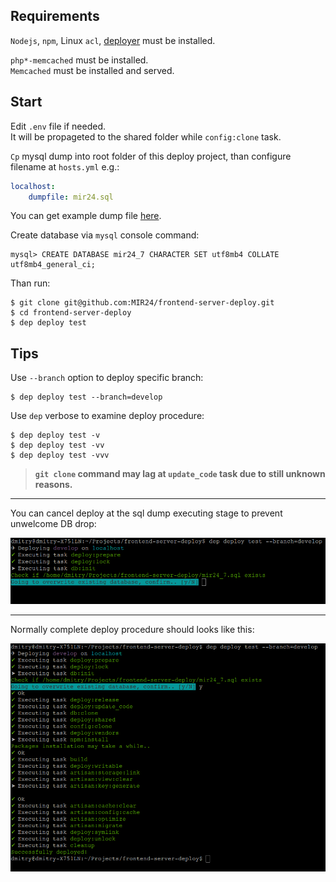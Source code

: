
## Requirements
`Nodejs`, `npm`, Linux `acl`, [deployer](https://deployer.org/docs/installation) must be installed.

`php*-memcached` must be installed.<br>
`Memcached` must be installed and served.

## Start
Edit `.env` file if needed.<br>
It will be propageted to the shared folder while `config:clone` task.

`Cp` mysql dump into root folder of this deploy project, than configure filename at `hosts.yml` e.g.:
```yml
localhost:
    dumpfile: mir24.sql
```

You can get example dump file [here](https://drive.google.com/open?id=18dVGXePVi4UlgGcGRpOd9aNJcO62QMZh).

Create database via `mysql` console command:
```mysql
mysql> CREATE DATABASE mir24_7 CHARACTER SET utf8mb4 COLLATE utf8mb4_general_ci;
```

Than run:
```
$ git clone git@github.com:MIR24/frontend-server-deploy.git
$ cd frontend-server-deploy
$ dep deploy test
```
## Tips
Use `--branch` option to deploy specific branch:
```
$ dep deploy test --branch=develop
```

Use `dep` verbose to examine deploy procedure:
```
$ dep deploy test -v
$ dep deploy test -vv
$ dep deploy test -vvv
```


>**`git clone` command may lag at `update_code` task due to still unknown reasons.**
________


You can cancel deploy at the sql dump executing stage to prevent unwelcome DB drop:

![Deploy procedure](https://raw.githubusercontent.com/MIR24/frontend-server-deploy/master/images/deploy_procedure_2.png "Deploy procedure")

________

Normally complete deploy procedure should looks like this:

![Deploy procedure](https://raw.githubusercontent.com/MIR24/frontend-server-deploy/master/images/deploy_procedure.png "Deploy procedure")

